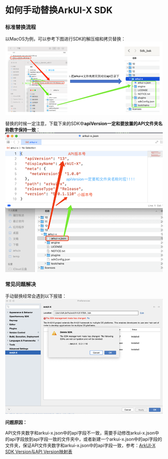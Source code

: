 # 如何手动替换ArkUI-X SDK

### 标准替换流程

以MacOS为例，可以参考下图进行SDK的解压缩和拷贝替换：
![image](../figures/dev-faq-1.png)

替换的时候一定注意，下载下来的SDK中**apiVersion一定和要放置的API文件夹名称数字保持一致**：
![image](../figures/dev-faq-2.png)

### 常见问题解决

手动替换经常会遇到以下报错：
![image](../figures/dev-faq-3.png)

**问题原因：**

API文件夹数字和arkui-x.json中的api字段不一致，需要手动修改arkui-x.json中的api字段放到api字段一致的文件夹中，或者新建一个arkui-x.json中的api字段的文件夹，保证API文件夹数字和arkui-x.json中的api字段一致，参考：[ArkUI-X SDK Version与API Version映射表](Dev-faq-12.md)